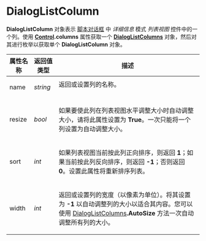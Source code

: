 # DialogListColumn

**DialogListColumn** 对象表示 [脚本对话框](/Manual/scripting/script_dialogs/README.zh.md) 中 *详细信息* 模式 *列表视图* 控件中的一个列。使用 **[Control](control.zh.md).columns** 属性获取一个 **[DialogListColumns](dialoglistcolumns.zh.md)** 对象，然后对其进行枚举以获取单个 **DialogListColumn** 对象。

<table>
<thead><tr><th>
属性名称</th><th>
返回值类型</th><th>
描述
</th></tr></thead><tbody><tr><td>
name</td><td>

*string*</td><td>
返回或设置列的名称。
</td></tr><tr><td>
resize</td><td>

*bool*</td><td>

如果要使此列在列表视图水平调整大小时自动调整大小，请将此属性设置为 **True**。一次只能将一个列设置为自动调整大小。
</td></tr><tr><td>
sort</td><td>

*int*</td><td>

如果列表视图当前按此列正向排序，则返回 **1**；如果当前按此列反向排序，则返回 **-1**；否则返回 **0**。设置此属性将重新排序列表。
</td></tr><tr><td>
width</td><td>

*int*</td><td>

返回或设置列的宽度（以像素为单位）。将其设置为 **-1** 以自动调整列的大小以适合其内容。您可以使用 [DialogListColumns](dialoglistcolumns.zh.md)**.AutoSize** 方法一次自动调整所有列的大小。
</td></tr></tbody>
</table>
